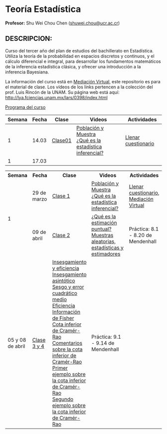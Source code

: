 # Teoría Estadística

**Profesor:** Shu Wei Chou Chen (<shuwei.chou@ucr.ac.cr>)

## DESCRIPCION:

Curso del tercer año del plan de estudios del bachillerato en
Estadística. Utiliza la teoría de la probabilidad en espacios discretos
y continuos, y el cálculo diferencial e integral, para desarrollar los
fundamentos matemáticos de la inferencia estadística clásica, y ofrecer
una introducción a la inferencia Bayesiana.

La información del curso está en [Mediación
Virtual](https://mv1.mediacionvirtual.ucr.ac.cr/course/view.php?id=29776),
este repositorio es para el material de clase. Los vídeos de los links
pertencen a la colección del prof. Luis Rincón de la UNAM. Su página web
está aquí: <http://lya.fciencias.unam.mx/lars/0398/index.html>

[Programa del
curso](https://shuwei325.github.io/XS3310-II23/Programa-XS3310.pdf)

| Semana | Fecha | Clase                   | Videos                                                                                                                       | Actividades             |
|-----------|------------|-------------|--------|-----------------------------|
| 1      | 14.03 | [Clase01](Clase01.html) | [Población y Muestra](https://youtu.be/JLNaZ1TxS_8) <br> [¿Qué es la estadística inferencial?](https://youtu.be/N_Bnk9Wq7E4) | [Llenar cuestionario]() |
| 1      | 17.03 |                         |                                                                                                                              |                         |

<table style="width:100%">
<tr>
<th width="15%">
Semana
</th>
<th width="15%">
Fecha
</th>
<th width="10%">
Clase
</th>
<th width="50%">
Videos
</th>
<th width="25%">
Actividades
</th>
</tr>
<tr>
<td ROWSPAN="2">
1
</td>
<td>
29 de marzo
</td>
<td>
<a href="XS3310-I20_1.html">Clase 1</a>
</td>
<td>
<a href="https://youtu.be/JLNaZ1TxS_8">Población y Muestra</a> <br>
<a href="https://youtu.be/N_Bnk9Wq7E4">¿Qué es la estadística
inferencial?</a>
</td>
<td>
<a href="https://forms.gle/q8CR77qTxJE8cwoZ8">Llenar cuestionario</a>,
<a href="https://mv1.mediacionvirtual.ucr.ac.cr/login/index.php">Mediación
Virtual</a>
</td>
</tr>
<tr>
<td>
09 de abril
</td>
<td>
<a href="XS3310-I20_2.html">Clase 2</a>
</td>
<td>
<a href="https://youtu.be/-9who67ocEQ">¿Qué es la estimación
puntual?</a> <br> <a href="https://youtu.be/muIrBvecff8">Muestras
aleatorias, estadísticas y estimadores</a>
</td>
<td>
Práctica: 8.1 - 8.20 de Mendenhall
</td>
</tr>
<tr>
<td>
05 y 08 de abril
</td>
<td>
<a href="XS3310-I20_3y4.html">Clase 3 y 4</a>
</td>
<td>
<a href="https://youtu.be/-VQvT1ZV8dc">Insesgamiento y eficiencia</a>
<br> <a href="https://youtu.be/zuuNAjb-fx8">Insesgamiento asintótico</a>
<br> <a href="https://youtu.be/ya03V8ySoBI">Sesgo y error cuadrático
medio</a> <br> <a href="https://youtu.be/GD4lUmIo9_g">Eficiencia</a>
<br> <a href="https://youtu.be/7O-an8MOL7g">Información de Fisher</a>
<br> <a href="https://youtu.be/e8BhHJKB5Ks">Cota inferior de
Cramér-Rao</a> <br> <a href="https://youtu.be/q0NI2tftYWg">Comentarios
sobre la cota inferior de Cramér-Rao</a> <br>
<a href="https://youtu.be/YW1ZG1Hgg_k">Primer ejemplo sobre la cota
inferior de Cramér-Rao</a> <br>
<a href="https://youtu.be/faFsaP1YE4U">Segundo ejemplo sobre la cota
inferior de Cramér-Rao</a>
</td>
<td>
Práctica: 9.1 - 9.14 de Mendenhall
</td>
</tr>
</table>
